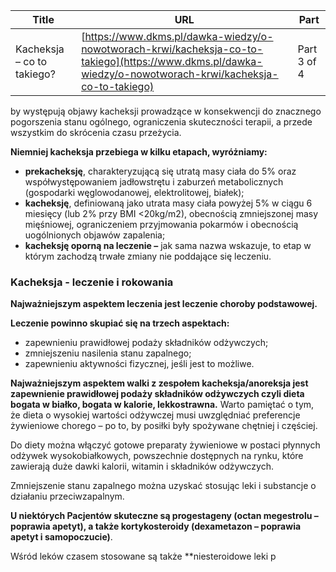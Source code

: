 | **Title**       | **URL**           | **Part**              |
|-----------------|-------------------|-----------------------|
| Kacheksja – co to takiego?         | [https://www.dkms.pl/dawka-wiedzy/o-nowotworach-krwi/kacheksja-co-to-takiego](https://www.dkms.pl/dawka-wiedzy/o-nowotworach-krwi/kacheksja-co-to-takiego)    | Part 3 of 4          |

by występują objawy kacheksji prowadzące w konsekwencji do znacznego pogorszenia stanu ogólnego, ograniczenia skuteczności terapii, a przede wszystkim do skrócenia czasu przeżycia.


**Niemniej kacheksja przebiega w kilku etapach, wyróżniamy:**


* **prekacheksję**, charakteryzującą się utratą masy ciała do 5% oraz współwystępowaniem jadłowstrętu i zaburzeń metabolicznych (gospodarki węglowodanowej, elektrolitowej, białek);
* **kacheksję**, definiowaną jako utrata masy ciała powyżej 5% w ciągu 6 miesięcy (lub 2% przy BMI \<20kg/m2\), obecnością zmniejszonej masy mięśniowej, ograniczeniem przyjmowania pokarmów i obecnością uogólnionych objawów zapalenia;
* **kacheksję oporną na leczenie –** jak sama nazwa wskazuje, to etap w którym zachodzą trwałe zmiany nie poddające się leczeniu.


### Kacheksja \- leczenie i rokowania


**Najważniejszym aspektem leczenia jest leczenie choroby podstawowej.**


**Leczenie powinno skupiać się na trzech aspektach:**


* zapewnieniu prawidłowej podaży składników odżywczych;
* zmniejszeniu nasilenia stanu zapalnego;
* zapewnieniu aktywności fizycznej, jeśli jest to możliwe.


**Najważniejszym aspektem walki z zespołem kacheksja/anoreksja jest zapewnienie prawidłowej podaży składników odżywczych czyli dieta bogata w białko, bogata w kalorie, lekkostrawna.** Warto pamiętać o tym, że dieta o wysokiej wartości odżywczej musi uwzględniać preferencje żywieniowe chorego – po to, by posiłki były spożywane chętniej i częściej.


Do diety można włączyć gotowe preparaty żywieniowe w postaci płynnych odżywek wysokobiałkowych, powszechnie dostępnych na rynku, które zawierają duże dawki kalorii, witamin i składników odżywczych.


Zmniejszenie stanu zapalnego można uzyskać stosując leki i substancje o działaniu przeciwzapalnym.


**U niektórych Pacjentów skuteczne są progestageny (octan megestrolu – poprawia apetyt), a także kortykosteroidy (dexametazon – poprawia apetyt i samopoczucie)**.


Wśród leków czasem stosowane są także **niesteroidowe leki p